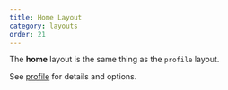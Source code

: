 ```yaml
---
title: Home Layout
category: layouts
order: 21
---
```


The **home** layout is the same thing as the `profile` layout.

See [profile](profile.md) for details and options.

